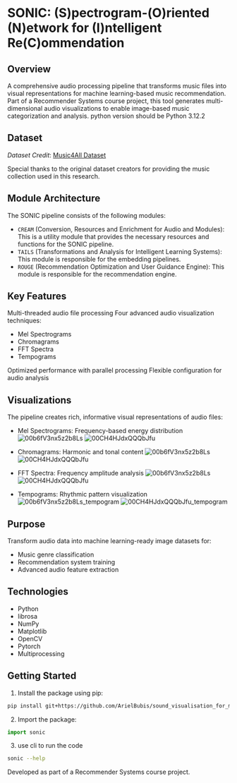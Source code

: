 # SONIC: (S)pectrogram-(O)riented (N)etwork for (I)ntelligent Re(C)ommendation
## Overview
A comprehensive audio processing pipeline that transforms music files into visual representations for machine learning-based music recommendation. Part of a Recommender Systems course project, this tool generates multi-dimensional audio visualizations to enable image-based music categorization and analysis.
python version should be Python 3.12.2
## Dataset
*Dataset Credit*: [Music4All Dataset](https://ieeexplore.ieee.org/document/9145170)

Special thanks to the original dataset creators for providing the music collection used in this research.

## Module Architecture
The SONIC pipeline consists of the following modules:
- `CREAM` (Conversion, Resources and Enrichment for Audio and Modules): This is a utility module that provides the necessary resources and functions for the SONIC pipeline.
- `TAILS` (Transformations and Analysis for Intelligent Learning Systems): This module is responsible for the embedding pipelines.
- `ROUGE` (Recommendation Optimization and User Guidance Engine): This module is responsible for the recommendation engine.

<!--- more modules to be added here --->
## Key Features

Multi-threaded audio file processing
Four advanced audio visualization techniques:
* Mel Spectrograms
* Chromagrams
* FFT Spectra
* Tempograms


Optimized performance with parallel processing
Flexible configuration for audio analysis

## Visualizations
The pipeline creates rich, informative visual representations of audio files:

* Mel Spectrograms: Frequency-based energy distribution
![00b6fV3nx5z2b8Ls](https://github.com/user-attachments/assets/0355705e-dc46-4b3c-81a0-75282e1d9fea)
![00CH4HJdxQQQbJfu](https://github.com/user-attachments/assets/f2580091-f44d-4f86-b454-86a018dd58a3)

* Chromagrams: Harmonic and tonal content
![00b6fV3nx5z2b8Ls](https://github.com/user-attachments/assets/81882d00-cb0f-4c20-b252-564d5c20a62a)
![00CH4HJdxQQQbJfu](https://github.com/user-attachments/assets/3bcd77b4-bcca-4b8d-a81a-313e02c47c8b)

* FFT Spectra: Frequency amplitude analysis
![00b6fV3nx5z2b8Ls](https://github.com/user-attachments/assets/9e111706-ea44-41b8-9687-ddc9f5ad25d7)
![00CH4HJdxQQQbJfu](https://github.com/user-attachments/assets/c7cf8400-b9b2-4392-90e5-b0f1e61598df)

* Tempograms: Rhythmic pattern visualization
![00b6fV3nx5z2b8Ls_tempogram](https://github.com/user-attachments/assets/b3580acc-f11d-4f6d-9490-a63a9cf9600a)
![00CH4HJdxQQQbJfu_tempogram](https://github.com/user-attachments/assets/4c06722b-ac88-451c-8598-6f5028f3200b)

## Purpose
Transform audio data into machine learning-ready image datasets for:

* Music genre classification
* Recommendation system training
* Advanced audio feature extraction

## Technologies

* Python 
* librosa
* NumPy
* Matplotlib
* OpenCV
* Pytorch
* Multiprocessing

## Getting Started

1. Install the package using pip:
```bash
pip install git+https://github.com/ArielBubis/sound_visualisation_for_music_recSys.git
```
2. Import the package:
```python
import sonic
```
3. use cli to run the code
```bash
sonic --help
```

Developed as part of a Recommender Systems course project.
